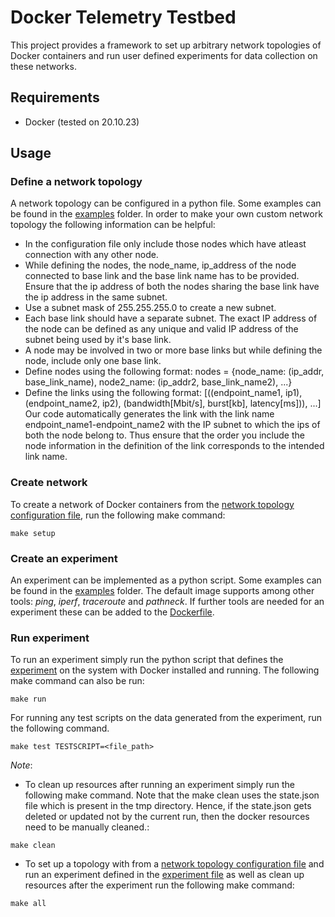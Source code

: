 # Docker Telemetry Testbed
This project provides a framework to set up arbitrary network topologies of
Docker containers and run user defined experiments for data collection on these networks.

## Requirements

- Docker (tested on 20.10.23)

## Usage

### Define a network topology
A network topology can be configured in a python file. Some examples
can be found in the [examples](examples)
folder. 
In order to make your own custom network topology the following information can be helpful:
- In the configuration file only include those nodes which have atleast connection with any other node.
- While defining the nodes, the node_name, ip_address of the node connected to base link and the base link name has to be provided. 
Ensure that the ip address of both the nodes sharing the base link have the ip address in the same subnet. 
- Use a subnet mask of 255.255.255.0 to create a new subnet. 
- Each base link should have a separate subnet. The exact IP
address of the node can be defined as any unique and valid IP address of the subnet being used by it's base link.
- A node may be involved in two or more base links but while defining the node, include only one base link.
- Define nodes using the following format: 
nodes = {node_name: (ip_addr, base_link_name), node2_name: (ip_addr2, base_link_name2), ...}
- Define the links using the following format:
[((endpoint_name1, ip1), (endpoint_name2, ip2), (bandwidth[Mbit/s], burst[kb], latency[ms])), ...]
Our code automatically generates the link with the link name endpoint_name1-endpoint_name2 with the IP subnet to which 
the ips of both the node belong to. Thus ensure that the order you include the node information in the definition of 
the link corresponds to the intended link name.

### Create network
To create a network of Docker containers from the 
[network topology configuration file](src/topology_config.py), 
run the following make command:
```
make setup
```

### Create an experiment
An experiment can be implemented as a python script. Some examples
can be found in the [examples](examples)
folder. The default image supports among other tools: 
*ping*, *iperf*, *traceroute* and *pathneck*. If further tools
are needed for an experiment these can be added to the 
[Dockerfile](Dockerfile).

### Run experiment
To run an experiment simply run the python script that defines
the [experiment](src/experiment.py) on the system with Docker installed and running.
The following make command can also be run:
```
make run
```
For running any test scripts on the data generated from the experiment,
run the following command.
```
make test TESTSCRIPT=<file_path>
```
*Note*: 
- To clean up resources after running an experiment simply run
the following make command. Note that the make clean uses the state.json file which is present in the tmp directory. Hence, if the state.json gets deleted or updated not by the current run, then the docker resources
need to be manually cleaned.:
```
make clean
```

- To set up a topology with from a [network topology configuration file](src/topology_config.py)
and run an experiment defined in the [experiment file](src/experiment.py) as well as
clean up resources after the experiment run the following make command:
```
make all
```
